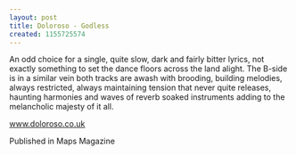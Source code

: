 ```yaml
---
layout: post
title: Doloroso - Godless
created: 1155725574
---
```

An odd choice for a single, quite slow, dark and fairly bitter lyrics, not exactly something to set the dance floors across the land alight. The B-side is in a similar vein both tracks are awash with brooding, building melodies, always restricted, always maintaining tension that never quite releases, haunting harmonies and waves of reverb soaked instruments adding to the melancholic majesty of it all.

<a href='http://www.doloroso.co.uk/' target='_blank'>www.doloroso.co.uk</a>


Published in Maps Magazine
